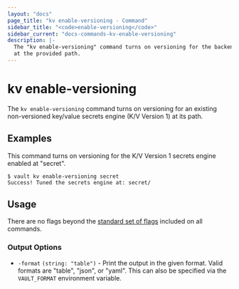```yaml
---
layout: "docs"
page_title: "kv enable-versioning - Command"
sidebar_title: "<code>enable-versioning</code>"
sidebar_current: "docs-commands-kv-enable-versioning"
description: |-
  The "kv enable-versioning" command turns on versioning for the backend
  at the provided path.
---
```


# kv enable-versioning

The `kv enable-versioning` command turns on versioning for an existing
non-versioned key/value secrets engine (K/V Version 1) at its path.

## Examples

This command turns on versioning for the K/V Version 1 secrets engine enabled at
"secret".

```text
$ vault kv enable-versioning secret
Success! Tuned the secrets engine at: secret/
```

## Usage

There are no flags beyond the [standard set of flags](/docs/commands/index.html)
included on all commands.

### Output Options

- `-format` `(string: "table")` - Print the output in the given format. Valid
  formats are "table", "json", or "yaml". This can also be specified via the
  `VAULT_FORMAT` environment variable.
